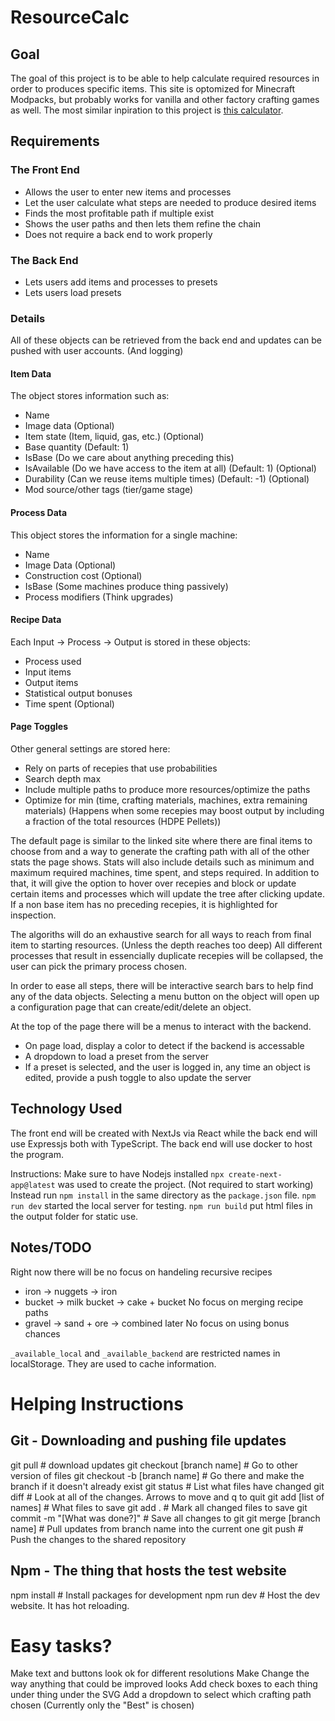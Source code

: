 # ResourceCalc

## Goal
The goal of this project is to be able to help calculate required resources in order to produces specific items. This site is optomized for Minecraft Modpacks, but probably works for vanilla and other factory crafting games as well.
The most similar inpiration to this project is [this calculator](https://resourcecalculator.com/minecraft/#netheriteaxe=1&netheritehoe=1).

## Requirements

### The Front End
- Allows the user to enter new items and processes
- Let the user calculate what steps are needed to produce desired items
- Finds the most profitable path if multiple exist
- Shows the user paths and then lets them refine the chain
- Does not require a back end to work properly

### The Back End
- Lets users add items and processes to presets
- Lets users load presets


### Details
All of these objects can be retrieved from the back end and updates can be pushed with user accounts. (And logging)

#### Item Data
The object stores information such as:
- Name
- Image data (Optional)
- Item state (Item, liquid, gas, etc.) (Optional)
- Base quantity (Default: 1)
- IsBase (Do we care about anything preceding this)
- IsAvailable (Do we have access to the item at all) (Default: 1) (Optional)
- Durability (Can we reuse items multiple times) (Default: -1) (Optional)
- Mod source/other tags (tier/game stage)

#### Process Data
This object stores the information for a single machine:
- Name
- Image Data (Optional)
- Construction cost (Optional)
- IsBase (Some machines produce thing passively)
- Process modifiers (Think upgrades)

#### Recipe Data
Each Input -> Process -> Output is stored in these objects:
- Process used
- Input items
- Output items
- Statistical output bonuses
- Time spent (Optional)

#### Page Toggles
Other general settings are stored here:
- Rely on parts of recepies that use probabilities
- Search depth max
- Include multiple paths to produce more resources/optimize the paths
- Optimize for min (time, crafting materials, machines, extra remaining materials) 
(Happens when some recepies may boost output by including a fraction of the total resources (HDPE Pellets))

The default page is similar to the linked site where there are final items to choose from and a way to generate the crafting path with all of the other stats the page shows. Stats will also include details such as minimum and maximum required machines, time spent, and steps required. In addition to that, it will give the option to hover over recepies and block or update certain items and processes which will update the tree after clicking update. If a non base item has no preceding recepies, it is highlighted for inspection. 

The algoriths will do an exhaustive search for all ways to reach from final item to starting resources. (Unless the depth reaches too deep) All different processes that result in essencially duplicate recepies will be collapsed, the user can pick the primary process chosen. 

In order to ease all steps, there will be interactive search bars to help find any of the data objects. Selecting a menu button on the object will open up a configuration page that can create/edit/delete an object.

At the top of the page there will be a menus to interact with the backend.
- On page load, display a color to detect if the backend is accessable
- A dropdown to load a preset from the server
- If a preset is selected, and the user is logged in, any time an object is edited, provide a push toggle to also update the server


## Technology Used
The front end will be created with NextJs via React while the back end will use Expressjs both with TypeScript. The back end will use docker to host the program.

Instructions:
Make sure to have Nodejs installed
`npx create-next-app@latest`  was used to create the project. (Not required to start working)
Instead run `npm install` in the same directory as the `package.json` file.
`npm run dev` started the local server for testing.
`npm run build` put html files in the output folder for static use.



## Notes/TODO
Right now there will be no focus on handeling recursive recipes
- iron -> nuggets -> iron
- bucket -> milk bucket -> cake + bucket
No focus on merging recipe paths
- gravel -> sand + ore -> combined later
No focus on using bonus chances

`_available_local` and `_available_backend` are restricted names in localStorage. They are used to cache information.


# Helping Instructions
## Git - Downloading and pushing file updates
git pull                        # download updates
git checkout [branch name]      # Go to other version of files
git checkout -b [branch name]   # Go there and make the branch if it doesn't already exist
git status                      # List what files have changed
git diff                        # Look at all of the changes. Arrows to move and q to quit
git add [list of names]         # What files to save
git add .                       # Mark all changed files to save
git commit -m "[What was done?]" # Save all changes to git
git merge [branch name]         # Pull updates from branch name into the current one
git push                        # Push the changes to the shared repository

## Npm - The thing that hosts the test website
npm install # Install packages for development
npm run dev # Host the dev website. It has hot reloading.


# Easy tasks?
Make text and buttons look ok for different resolutions
Make Change the way anything that could be improved looks
Add check boxes to each thing under thing under the SVG
Add a dropdown to select which crafting path chosen (Currently only the "Best" is chosen)
